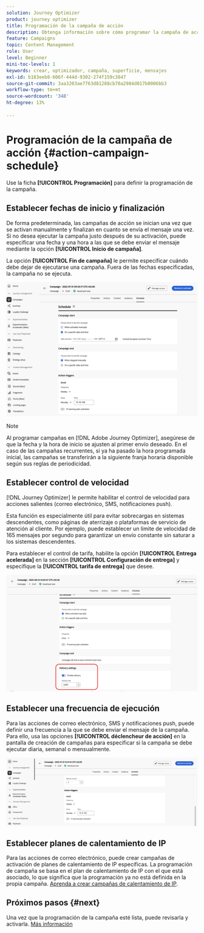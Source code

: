 ```yaml
---
solution: Journey Optimizer
product: journey optimizer
title: Programación de la campaña de acción
description: Obtenga información sobre cómo programar la campaña de acción.
feature: Campaigns
topic: Content Management
role: User
level: Beginner
mini-toc-levels: 1
keywords: crear, optimizador, campaña, superficie, mensajes
exl-id: b183eeb8-606f-444d-9302-274f159c3847
source-git-commit: 3aa3203ae7763d81288cb70a2984d017b0006bb3
workflow-type: tm+mt
source-wordcount: '348'
ht-degree: 13%

---
```


# Programación de la campaña de acción {#action-campaign-schedule}

Use la ficha **[!UICONTROL Programación]** para definir la programación de la campaña.

## Establecer fechas de inicio y finalización

De forma predeterminada, las campañas de acción se inician una vez que se activan manualmente y finalizan en cuanto se envía el mensaje una vez. Si no desea ejecutar la campaña justo después de su activación, puede especificar una fecha y una hora a las que se debe enviar el mensaje mediante la opción **[!UICONTROL Inicio de campaña]**.

La opción **[!UICONTROL Fin de campaña]** le permite especificar cuándo debe dejar de ejecutarse una campaña. Fuera de las fechas especificadas, la campaña no se ejecuta.

![](assets/create-campaign-schedule.png)

>[!NOTE]
>
>Al programar campañas en [!DNL Adobe Journey Optimizer], asegúrese de que la fecha y la hora de inicio se ajusten al primer envío deseado. En el caso de las campañas recurrentes, si ya ha pasado la hora programada inicial, las campañas se transferirán a la siguiente franja horaria disponible según sus reglas de periodicidad.

## Establecer control de velocidad

[!DNL Journey Optimizer] le permite habilitar el control de velocidad para acciones salientes (correo electrónico, SMS, notificaciones push).

Esta función es especialmente útil para evitar sobrecargas en sistemas descendentes, como páginas de aterrizaje o plataformas de servicio de atención al cliente. Por ejemplo, puede establecer un límite de velocidad de 165 mensajes por segundo para garantizar un envío constante sin saturar a los sistemas descendentes.

Para establecer el control de tarifa, habilite la opción **[!UICONTROL Entrega acelerada]** en la sección **[!UICONTROL Configuración de entrega]** y especifique la **[!UICONTROL tarifa de entrega]** que desee.

![](assets/throttling-rate-control.png)

## Establecer una frecuencia de ejecución

Para las acciones de correo electrónico, SMS y notificaciones push, puede definir una frecuencia a la que se debe enviar el mensaje de la campaña. Para ello, usa las opciones **[!UICONTROL déclencheur de acción]** en la pantalla de creación de campañas para especificar si la campaña se debe ejecutar diaria, semanal o mensualmente.

![](assets/action-triggers.png)

## Establecer planes de calentamiento de IP

Para las acciones de correo electrónico, puede crear campañas de activación de planes de calentamiento de IP específicas. La programación de campaña se basa en el plan de calentamiento de IP con el que está asociado, lo que significa que la programación ya no está definida en la propia campaña. [Aprenda a crear campañas de calentamiento de IP](../configuration/ip-warmup-campaign.md).

## Próximos pasos {#next}

Una vez que la programación de la campaña esté lista, puede revisarla y activarla. [Más información](review-activate-campaign.md)
